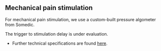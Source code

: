 ## Mechanical pain stimulation

For mechanical pain stimulation, we use a custom-built pressure algometer from Somedic.

The trigger to stimulation delay is under evaluation.

* Further technical specifications are found [here](https://natmeg.se/onewebmedia/APA%20software%20instruction%20manual_160323.pdf).
